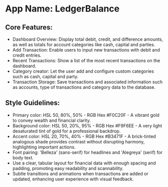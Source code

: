 # **App Name**: LedgerBalance

## Core Features:

- Dashboard Overview: Display total debit, credit, and difference amounts, as well as totals for account categories like cash, capital and parties.
- Add Transaction: Enable users to input new transactions with debit and credit entries.
- Recent Transactions: Show a list of the most recent transactions on the dashboard.
- Category creator: Let the user add and configure custom categories such as cash, capital and party.
- Transaction Storage: Save transactions and associated information such as accounts, type of transactions and category data to the database.

## Style Guidelines:

- Primary color: HSL 50, 80%, 50% - RGB Hex #F0C20F - A vibrant gold to convey wealth and financial clarity.
- Background color: HSL 50, 20%, 95% - RGB Hex #F9F6EE - A very light desaturated tint of gold for a professional backdrop.
- Accent color: HSL 20, 70%, 40% - RGB Hex #B3471F - A brick-tinted analogous shade provides contrast without disrupting harmony, highlighting important actions.
- Font pairing: 'Belleza' (sans-serif) for headlines and 'Alegreya' (serif) for body text.
- Use a clear, tabular layout for financial data with enough spacing and padding, promoting easy readability and scannability.
- Subtle transitions and animations when transactions are added or updated, enhancing user experience with visual feedback.